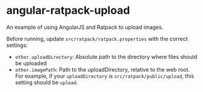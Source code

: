 angular-ratpack-upload
======================

An example of using AngularJS and Ratpack to upload images.

Before running, update `src/ratpack/ratpack.properties` with the correct settings:

* `other.uploadDirectory`: Absolute path to the directory where files should be uploaded
* `other.imagePath`: Path to the uploadDirectory, relative to the web root. For example, if your `uploadDirectory` is `src/ratpack/public/upload`, this setting should be `upload`.